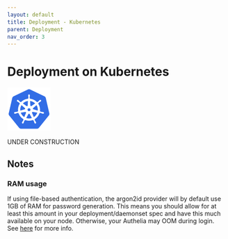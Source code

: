 ```yaml
---
layout: default
title: Deployment - Kubernetes
parent: Deployment
nav_order: 3
---
```


# Deployment on Kubernetes

<p>
    <img src="../images/logos/kubernetes.logo.png" width="100" style="padding-right: 10px">
</p>

UNDER CONSTRUCTION

## Notes

### RAM usage

If using file-based authentication, the argon2id provider will by default use 1GB of RAM for password generation. This means you should allow for at least this amount in your deployment/daemonset spec and have this much available on your node. Otherwise, your Authelia may OOM during login. See [here](https://github.com/authelia/authelia/issues/1234#issuecomment-663910799) for more info.
